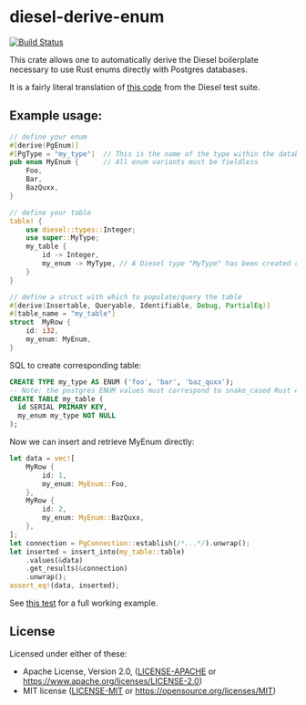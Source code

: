 # diesel-derive-enum
[![Build Status](https://travis-ci.org/adwhit/diesel-derive-enum.svg?branch=master)](https://travis-ci.org/adwhit/diesel-derive-enum)

This crate allows one to automatically derive the Diesel boilerplate necessary
to use Rust enums directly with Postgres databases.

It is a fairly literal translation of [this code](https://github.com/diesel-rs/diesel/blob/8f8dd92135a788c7d0f2c5202dcb4d05339a0cc1/diesel_tests/tests/custom_types.rs) from the Diesel test suite.

## Example usage: 

```rust
// define your enum
#[derive(PgEnum)]
#[PgType = "my_type"]  // This is the name of the type within the database
pub enum MyEnum {      // All enum variants must be fieldless
    Foo,
    Bar,
    BazQuxx,
}

// define your table
table! {
    use diesel::types::Integer;
    use super::MyType;
    my_table {
        id -> Integer,
        my_enum -> MyType, // A Diesel type "MyType" has been created corresponding to my_type
    }
}

// define a struct with which to populate/query the table
#[derive(Insertable, Queryable, Identifiable, Debug, PartialEq)]
#[table_name = "my_table"]
struct  MyRow {
    id: i32,
    my_enum: MyEnum,
}
```

SQL to create corresponding table:

```sql
CREATE TYPE my_type AS ENUM ('foo', 'bar', 'baz_quxx');
-- Note: the postgres ENUM values must correspond to snake_cased Rust enum variant names
CREATE TABLE my_table (
  id SERIAL PRIMARY KEY,
  my_enum my_type NOT NULL
);
```

Now we can insert and retrieve MyEnum directly:

```rust
let data = vec![
    MyRow {
        id: 1,
        my_enum: MyEnum::Foo,
    },
    MyRow {
        id: 2,
        my_enum: MyEnum::BazQuxx,
    },
];
let connection = PgConnection::establish(/*...*/).unwrap();
let inserted = insert_into(my_table::table)
    .values(&data)
    .get_results(&connection)
    .unwrap();
assert_eq!(data, inserted);
```

See [this test]("tests/lib.rs") for a full working example.

## License

Licensed under either of these:

 * Apache License, Version 2.0, ([LICENSE-APACHE](LICENSE-APACHE) or
   https://www.apache.org/licenses/LICENSE-2.0)
 * MIT license ([LICENSE-MIT](LICENSE-MIT) or
   https://opensource.org/licenses/MIT)
